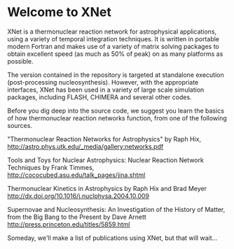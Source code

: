 Welcome to XNet 
======

XNet is a thermonuclear reaction network for astrophysical applications,
using a variety of temporal integration techniques. It is written in portable modern Fortran and makes use of a variety of matrix solving packages to obtain excellent speed (as much as 50% of peak) on as many platforms as possible.

The version contained in the repository is targeted at standalone
execution (post-processing nucleosynthesis). However, with the appropriate
interfaces, XNet has been used in a variety of large scale simulation
packages, including FLASH, CHIMERA and several other codes.

Before you dig deep into the source code, we suggest you learn the
basics of how thermonuclear reaction networks function, from one of the following sources.

"Thermonuclear Reaction Networks for Astrophysics" by Raph Hix, http://astro.phys.utk.edu/_media/gallery:networks.pdf

Tools and Toys for Nuclear Astrophysics: Nuclear Reaction Network Techniques by Frank Timmes, http://cococubed.asu.edu/talk_pages/jina.shtml

Thermonuclear Kinetics in Astrophysics by Raph Hix and Brad Meyer http://dx.doi.org/10.1016/j.nuclphysa.2004.10.009

Supernovae and Nucleosynthesis: An Investigation of the History of Matter, from the Big Bang to the Present by Dave Arnett http://press.princeton.edu/titles/5859.html

Someday, we'll make a list of publications using XNet, but that will wait...



